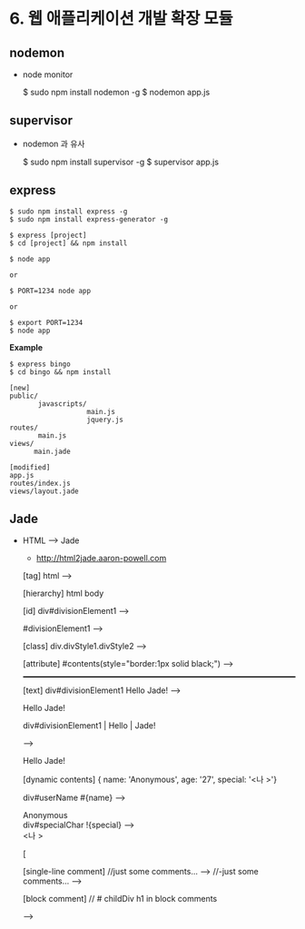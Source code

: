 # 6. 웹 애플리케이션 개발 확장 모듈

## nodemon 
- node monitor


    $ sudo npm install nodemon -g
    $ nodemon app.js


## supervisor
- nodemon 과 유사


    $ sudo npm install supervisor -g
    $ supervisor app.js

## express


    $ sudo npm install express -g
    $ sudo npm install express-generator -g
    
    $ express [project]
    $ cd [project] && npm install
    
    $ node app
    
    or
    
    $ PORT=1234 node app
    
    or
    
    $ export PORT=1234
    $ node app


__Example__

    $ express bingo
    $ cd bingo && npm install
    
    [new]
    public/
           javascripts/
                       main.js
                       jquery.js
    routes/
           main.js
    views/
          main.jade
    
    [modified]
    app.js
    routes/index.js
    views/layout.jade

## Jade
- HTML --> Jade
    - http://html2jade.aaron-powell.com


    [tag]
    html --> <html></html>

    [hierarchy]
    html
        body
    
    [id]
    div#divisionElement1 --> <div id="divisionElement1"></div>
    #divisionElement1 --> <div id="divisionElement1"></div>
    
    [class]
    div.divStyle1.divStyle2 --> <div class="divStyle1 divStyle2"></div>
    
    [attribute]
    #contents(style="border:1px solid black;") --> <div id="contents" style="border:1px solid black;"></div>
    
    [text]
    div#divisionElement1 Hello Jade! --> <div id="divisionElement1">Hello Jade!</div>
    
    div#divisionElement1
        | Hello
        | Jade!
        
    --> <div id="divisionElement1">Hello Jade!</div>
    
    [dynamic contents]
    { name: 'Anonymous', age: '27', special: '<나 >'}
    
    div#userName #{name} --> <div id="userName">Anonymous</div>
    div#specialChar !{special} --> <div id="specialChar"><나 ></div>
    
    [<script> or <style>]
    script
        if (foo) {
            bar();
        } else {
            baz();
        }
    
    -->
     <script>
        if (foo) {
            bar();
        } else {
            baz();
        }
     </script>
     
     [single-line comment]
     //just some comments... --> <!-- just some comments -->
     //-just some comments... -->
     
     [block comment]
     //
        # childDiv
            h1 in block comments
     
     -->
     <!--
        <div> id="childDiv">
            <h1>in block comments</h1>
        </div>
     -->
